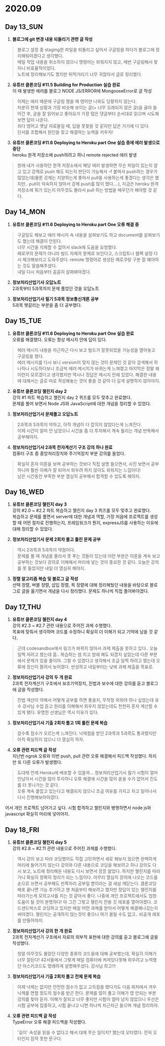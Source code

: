 # 2020.09

## Day 13_SUN
1. __블로그에 git 변경 내용 되돌리기 관련 글 작성__  
> 블로그 설정 중 staging한 파일을 되돌리고 싶어서 구글링을 하다가 블로그에 정리해둬야겠다고 생각했다.  
매일 작업 내용을 취소하지 않으니 명령어는 외워지지 않고, 매번 구글링해서 찾자니 비효율적이었다.  
노트에 정리해보기도 했지만 뒤적거리기 너무 귀찮아서 글로 정리했다.
  
2. __유튜브 클론코딩 #11.5 Building for Production 실습 완료__  
이 때 발생한 에러를 블로그 NODE JS/ERROR에 MongooseError로 글 작성  
> 이제는 에러 때문에 구글링 했을 때 영어만 나와도 당황하지 않는다.  
차분히 현재 상황과 가장 비슷해 보이는 글(+ 너무 오래되지 않은 글)을 골라 들어간 후, 글을 잘 읽어보고 좋아요가 가장 많은 댓글부터 순서대로 읽으며 시도해보면 답이 나온다.  
죄다 영어고 옛날 자료들일 때, 답을 못찾을 것 같지만 답은 거기에 다 있다.  
단서를 조합해서 원인을 찾고 해결하는 능력을 키우자!  
  
3. __유튜브 클론코딩 #11.6 Deploying to Heroku part One 실습 중에 에러 발생으로 중단__  
heroku 원격 저장소에 push하려고 하니 remote rejected 에러 발생  
> 원래 내가 사용하던 원격 저장소에서 해당 에러 발생하면 무슨 파일이 있는지 알고 있고 강제로 push 해도 되는지 판단이 가능해서 -f 붙여서 push하는 경우가 많았는데(물론 강제는 지양하는게 좋아서 pull을 사용하는게 좋겠다는 생각은 했지만.. pull이 익숙하지 않아서 강제 push를 많이 했다....), 지금은 heroku 원격 저장소에 뭐가 있는지 아무것도 몰라서 pull 하는 방법을 배우던가 해야할 것 같다.

## Day 14_MON
1. __유튜브 클론코딩 #11.6 Deploying to Heroku part One 오류 해결 중__
> 구글링도 해보고 에러 메시지 속 내용을 살펴보기도 하고 document를 살펴보기도 했는데 해결이 안된다.  
너무 시간을 지체할 수 없어서 slack에 도움을 요청했다.  
헤로쿠의 문제가 아니라 빌드 자체의 문제로 보인다고, 스크립트나 웹팩 설정 다시 체크해보라고 도와주셨다.
remote 명령어로 생성된 헤로쿠랑 구분 잘 해야하는 것도 말씀해주셨다.  
내일 다시 처음부터 꼼꼼히 살펴봐야겠다.  

2. __정보처리산업기사 오답노트__  
2과목부터 5과목까지 문제 풀었던 것을 오답노트  

3. __정보처리산업기사 필기 5과목 정보통신개론 공부__  
5과목 헷갈리는 부분을 좀 더 공부했다.  

## Day 15_TUE  
1. __유튜브 클론코딩 #11.6 Deploying to Heroku part One 실습 완료__  
오류를 해결했다. 오류는 항상 메시지 안에 답이 있다.
> 에러 메시지 내용을 차근차근 다시 보고 빌드가 잘못되었을 가능성을 열어놓고 구글링을 했다.  
에러 메시지를 다시 보니 version이 맞지 않는 것이 문제인 것 같아 검색해서 하나하나 시도하다보니 조금씩 에러 메시지가 바뀌는게 느껴졌고 마지막은 정말 왜 이런지 모르겠다고 생각했지만 역시나 정답은 메시지 안에 있었다. 해결한 내용에 대해서는 글로 따로 작성해놓는 것이 좋을 것 같아 더 길게 설명하지 않아야지.  

2. __유튜브 클론코딩 챌린지 day 2__  
강의 #1 파트 복습하고 챌린지 day 2 퀴즈를 모두 맞추고 완료했다.  
문제를 풀어 보면서 Node JS와 JavaScript에 대한 개념을 정리할 수 있었다.  

3. __정보처리산업기사 문제풀고 오답노트__  
> 2과목과 5과목이 약하고, 아직 개념이 다 잡히지 않았다는게 느껴진다.  
이제 시간이 얼마 안 남았으니 시간을 좀 더 투자해서 계속 틀리는 개념 반복해서 공부해야지.  

4. __정보처리산업기사 2과목 전자계산기 구조 강의 하나 완료__  
컴퓨터 구조 중 중앙처리장치와 주기억장치 부분 강의를 들었다.  
> 확실히 혼자 이론을 보며 공부하는 것보다 직접 설명 들으면서, 사진 보면서 공부하니까 훨씬 이해가 잘 되어서 외우려 하지 않아도 외워지는 느낌이다!  
남은 시간동안 부족한 부분 열심히 공부해서 합격할 수 있도록 해야지.  

## Day 16_WED  
1. __유튜브 클론코딩 챌린지 day 3__  
강의 #2.0 ~ #2.2 파트 복습하고 챌린지 day 3 퀴즈를 모두 맞추고 완료했다.  
복습하고 문제를 풀면서 server에 대한 개념과 역할, 가장 처음에 프로젝트를 생성할 때 어떤 절차로 진행하는지, 프레임워크가 뭔지, expressJS를 사용하는 이유에 대해 정리할 수 있었다.  

2. __정보처리산업기사 문제 2회차 풀고 틀린 문제 공부__  
> 역시 2과목과 5과목이 약점이다.  
문제를 풀 때 개념을 몰라서 못 푸는 것들이 있는데 이런 부분은 이론을 계속 보고 공부하는 것보다 강의로 이해해서 머리에 넣는 것이 중요한 것 같다. 오늘은 강의를 못 들었지만 내일 더 열심히 해야지.  

3. __정렬 알고리즘 복습 및 블로그 글 작성__  
선택 정렬, 버블 정렬, 삽입 정렬, 퀵 정렬에 대해 정리해뒀던 내용을 바탕으로 블로그로 글을 옮기면서 개념을 다시 정리했다. 문제도 하나씩 직접 풀어봐야겠다.  

## Day 17_THU  
1. __유튜브 클론코딩 챌린지 day 4__  
강의 #2.3 ~ #2.7 관련 내용으로 주어진 과제 수행했다.  
목표에 맞춰서 생각하며 코드를 수정하니 확실히 더 이해가 되고 기억에 남을 것 같다.  
> 근데 codesandbox에서 링크가 바뀌지 않아서 과제 제출을 못하고 있다.. 오늘 일찍 자려고 했는데 흠.. 복습하는 셈 치고 밤에 해도 되겠지 싶었는데 다른 부분에서 문제가 있을 줄이야. 그럴 수 있겠다고 생각해서 조금 일찍 하려고 했는데 오류에 정신이 팔려서 늦어졌다. 반성하고 내일부터는 낮에 과제 제출을 목표로.

2. __정보처리산업기사 강의 두 개 완료__  
2과목 전자계산기 구조에서 보조기억장치, 진법과 보수에 대한 강의를 듣고 블로그에 글을 작성했다.  
> 진법 계산이 약해서 어떻게 공부를 하면 좋을지, 무작정 외워야 하나 싶었는데 유수 강사님 수업 듣고 원리를 이해해서 외우지 않았는데도 천천히 혼자 계산할 수 있게 됐다. 유명한 선생님은 역시 이유가 있다.  

3. __정보처리산업기사 기출 2회차 풀고 1회 틀린 문제 복습__  
> 갈수록 점수가 오르는게 느껴진다. 낙제점을 받던 2과목과 5과목도 통과했지만 아직 확실하지 않으니 더 열심히 하자.  

4. __오류 관련 피드백 글 작성__  
지난번 ngrok 오류와 이번 push, pull 관련 오류 해결해서 피드백 작성했다. 하지만 또 다른 오류가 발생했다.  
> 도대체 언제 Heroku에 배포할 수 있을까... 정보처리산업기사 필기 시험이 얼마 안남아서 시간을 많이 투자하니 오류 해결에 시간을 많이 쏟을 수가 없어서 진도를 더 못나가는 것 같다.  
오류 계속 붙잡고 있는다고 해결되지 않으니 조금 여유를 가지고 자고 일어나서 다시 진행해보아야겠다.  

어서 개인 프로젝트 넘어가고 싶다. 시험 합격하고 챌린지와 병행하면서 node js와 javascript 확실히 머리에 넣어야지.  

## Day 18_FRI  
1. __유튜브 클론코딩 챌린지 day 5__  
강의 #2.8 ~ #2.11 관련 내용으로 주어진 과제를 수행했다.  
> 역시 강의 보고 따라 코딩했어도 직접 고민하면서 새로 해보지 않으면 완벽하게 머리에 들어가지 않는다
강의와 다른 내용으로 코딩을 해보려고 하니 강의도 다시 보고, 노트에 정리해둔 내용도 다시 보면서 끙끙 앓았다.
하지만 챌린지를 따라가니 확실히 정확히 정리가 되는 느낌이다. 아무리 열심히 강의에 나오는 코드를 손으로 쓰면서 공부해도 반쪽자리 공부일 뿐이라는 걸 새삼 깨닫는다. 클론코딩 배포 끝나면 기능 추가하고 맨 처음부터 해보려고 했지만 정답이 있는 챌린지를 따라가는게 모의고사를 치는 것 같아서 좋다. 나중에 개인 프로젝트에서도 엄청 도움이 될 것이 분명하다!
아 그건 그렇고 챌린지 전용 깃 레포를 열어야겠다. 코드샌드박스로 코딩하고 있지만 매일 어떤 과제를 받아서 어떻게 해결해나갔는지 써야겠다. 챌린지는 공개하지 않는것이 좋으니 여기 올릴 수도 없고.. 비공개 레포를 만들어야지.

2. __정보처리산업기사 강의 한 개 완료__  
2과목 전자계산기 구조에서 자료의 외부적 표현에 대한 강의를 듣고 블로그에 글을 작성했다.
> 정말 아무것도 몰랐던 다양한 종류의 코드들에 대해 공부했는데, 확실히 이해가 너무 잘된다! 42서울에서 그렇게 매일 컴퓨터에 켜져있다못해 외우려고 노력했던 아스키코드도 명쾌하게 설명해주셨다. 강사님 최고!!!

3. __정보처리산업기사 기출 2회차 풀고 전체 문제 복습__  
> 이제 낙제는 없지만 안전한 점수가 없고 고득점을 했다가도 다음 회차에서 겨우 낙제를 면할 정도의 점수를 받곤 한다. 문제를 많이 풀고 이해가 영 안되는 부분 강의를 찾아 듣자. 이해가 잘되고 너무 좋지만 시험이 얼마 남지 않았으니 우선은 시험 공부에 집중하고, 시험 끝나고 나면 하나씩 차근차근 들으며 개념 정리하자.

4. __오류 관련 피드백 글 작성__  
TypeError 오류 해결 피드백을 작성했다. 
> '길이' 속성을 읽을 수 없다고 해서 대체 무슨 일이지? 했는데 오타였다. 전혀 오타인지 짐작 못한 문구다.
